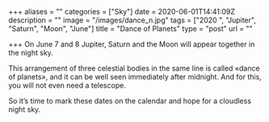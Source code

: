 +++
aliases = ""
categories = ["Sky"]
date = 2020-06-01T14:41:09Z
description = ""
image = "/images/dance_n.jpg"
tags = ["2020 ", "Jupiter", "Saturn", "Moon", "June"]
title = "Dance of Planets"
type = "post"
url = ""

+++
On June 7 and 8 Jupiter, Saturn and the Moon will appear together in the night sky.  
  
This arrangement of three celestial bodies in the same line is called «dance of planets», and it can be well seen immediately after midnight. And for this, you will not even need a telescope.  
  
So it’s time to mark these dates on the calendar and hope for a cloudless night sky.